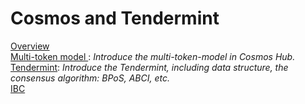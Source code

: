 # Cosmos and Tendermint
[Overview](https://github.com/ChenypZJU/seminar/blob/master/7.cross-chain-cosmos-tendermint/notes/Overview.md)  
[Multi-token model ](https://github.com/ChenypZJU/seminar/blob/master/7.cross-chain-cosmos-tendermint/notes/mutli-token%20model.md): *Introduce the multi-token-model in Cosmos Hub.*  
[Tendermint](https://github.com/ChenypZJU/seminar/blob/master/7.cross-chain-cosmos-tendermint/notes/Tendermint.md): *Introduce the Tendermint, including data structure, the consensus algorithm: BPoS, ABCI, etc.*  
[IBC](https://github.com/ChenypZJU/seminar/blob/master/7.cross-chain-cosmos-tendermint/notes/IBC.md)  
 

